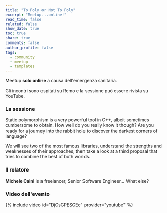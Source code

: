 ```yaml
---
title: "To Poly or Not To Poly"
excerpt: "Meetup...online!"
read_time: false
related: false
show_date: true
toc: true
share: true
comments: false
author_profile: false
tags:
  - community
  - meetup
  - templates
---
```


Meetup **solo online** a causa dell'emergenza sanitaria.

Gli incontri sono ospitati su Remo e la sessione può essere rivista su YouTube.

### La sessione

Static polymorphism is a very powerful tool in C++, albeit sometimes cumbersome to obtain.
How well do you really know it though? Are you ready for a journey into the rabbit hole to discover the darkest corners of language?

We will see two of the most famous libraries, understand the strengths and weaknesses of their approaches, then take a look at a third proposal that tries to combine the best of both worlds.

### Il relatore

**Michele Caini** is a freelancer, Senior Software Engineer... What else?

### Video dell'evento

{% include video id="DjCsGPESGEc" provider="youtube" %}